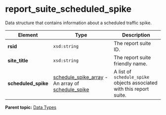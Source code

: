 # report\_suite\_scheduled\_spike

Data structure that contains information about a scheduled traffic spike.

|Element|Type|Description|
|-------|----|-----------|
| **rsid** | `xsd:string` | The report suite ID. |
| **site\_title** | `xsd:string` | The report suite friendly name. |
| **scheduled\_spike** | [schedule\_spike\_array](r_schedule_spike_array.md#) - An array of [schedule\_spike](r_schedule_spike.md#) | A list of `schedule_spike` objects associated with this report suite. |

**Parent topic:** [Data Types](../data_types/c_datatypes.md)

